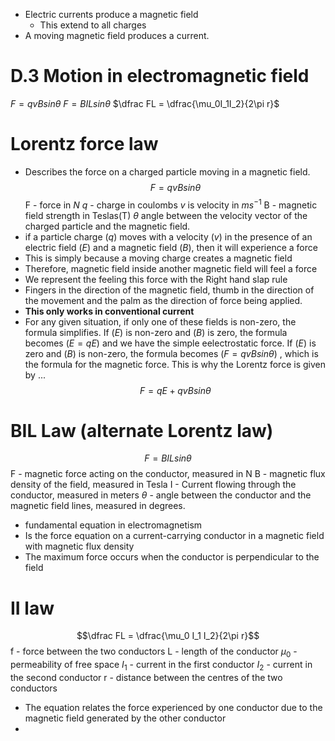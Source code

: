 - Electric currents produce a magnetic field
	- This extend to all charges
- A moving magnetic field produces a current. 
# D.3 Motion in electromagnetic field

$F = qvBsin\theta$ 
$F = BILsin\theta$
$\dfrac FL = \dfrac{\mu_0I_1I_2}{2\pi r}$
# Lorentz force law 
- Describes the force on a charged particle moving in a magnetic field. 
$$F = qvBsin\theta$$
F - force in $N$
$q$ - charge in coulombs
$v$ is velocity in $ms^{-1}$
B - magnetic field strength in Teslas(T)
$\theta$ angle between the velocity vector of the charged particle and the magnetic field.
- if a particle charge ($q$) moves with a velocity ($v$) in the presence of an electric field ($E$) and a magnetic field ($B$), then it will experience a force 
- This is simply because a moving charge creates a magnetic field
- Therefore, magnetic field inside another magnetic field will feel a force
- We represent the feeling this force with the Right hand slap rule
- Fingers in the direction of the magnetic field, thumb in the direction of the movement and the palm as the direction of force being applied. 
- **This only works in conventional current**
- For any given situation, if only one of these fields is non-zero, the formula simplifies. If ($E$) is non-zero and ($B$) is zero, the formula becomes ($E = qE$) and we have the simple eelectrostatic force. If ($E$) is zero and ($B$) is non-zero, the formula becomes ($F = qvBsin\theta$) , which is the formula for the magnetic force. This is why the Lorentz force is given by ... 
$$F = qE + qvBsin\theta$$
# BIL Law (alternate Lorentz law)
$$F = BILsin\theta$$
F - magnetic force acting on the conductor, measured in N
B - magnetic flux density of the field, measured in Tesla
I - Current flowing through the conductor, measured in meters
$\theta$ - angle between the conductor and the magnetic field lines, measured in degrees. 
- fundamental equation in electromagnetism 
- Is the force equation on a current-carrying conductor in a magnetic field with magnetic flux density
- The maximum force occurs when the conductor is perpendicular to the field
# II law
$$\dfrac FL = \dfrac{\mu_0 I_1 I_2}{2\pi r}$$
f - force between the two conductors
L - length of the conductor
$\mu_0$ - permeability of free space
$I_1$ - current in the first conductor
$I_2$ - current in the second conductor
r - distance between the centres of the two conductors
- The equation relates the force experienced by one conductor due to the magnetic field generated by the other conductor
- 